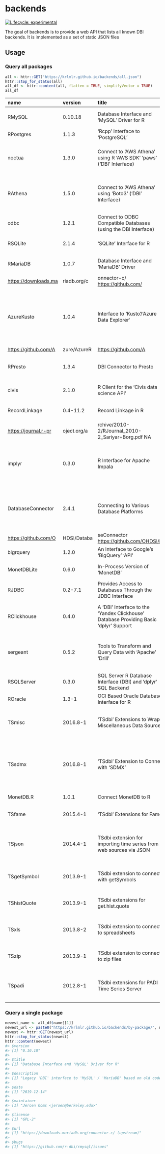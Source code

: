 
<!-- README.md is generated from README.Rmd. Please edit that file -->

# backends

<!-- badges: start -->

[![Lifecycle:
experimental](https://img.shields.io/badge/lifecycle-experimental-orange.svg)](https://www.tidyverse.org/lifecycle/#experimental)
<!-- badges: end -->

The goal of backends is to provide a web API that lists all known DBI
backends. It is implemented as a set of static JSON files

## Usage

### Query all packages

``` r
all <- httr::GET("https://krlmlr.github.io/backends/all.json")
httr::stop_for_status(all)
all_df <- httr::content(all, flatten = TRUE, simplifyVector = TRUE)
all_df
```

<div class="kable-table">

| name                   | version     | title                                                                                 | description                                                                                                                                                                                                                                                                                                                                                                                                                                                                                                                                                                                               | date       | maintainer                                                   | license                           | url                                                      | bugs                                                       |
| :--------------------- | :---------- | :------------------------------------------------------------------------------------ | :-------------------------------------------------------------------------------------------------------------------------------------------------------------------------------------------------------------------------------------------------------------------------------------------------------------------------------------------------------------------------------------------------------------------------------------------------------------------------------------------------------------------------------------------------------------------------------------------------------- | :--------- | :----------------------------------------------------------- | :-------------------------------- | :------------------------------------------------------- | :--------------------------------------------------------- |
| RMySQL                 | 0.10.18     | Database Interface and ‘MySQL’ Driver for R                                           | Legacy ‘DBI’ interface to ‘MySQL’ / ‘MariaDB’ based on old code ported from S-PLUS. A modern ‘MySQL’ client based on ‘Rcpp’ is available from the ‘RMariaDB’ package.                                                                                                                                                                                                                                                                                                                                                                                                                                     | 2019-12-14 | Jeroen Ooms <jeroen@berkeley.edu>                            | GPL-2                             | <https://downloads.mariadb.org/connector-c/> (upstream)  | <https://github.com/r-dbi/rmysql/issues>                   |
| RPostgres              | 1.1.3       | ‘Rcpp’ Interface to ‘PostgreSQL’                                                      | Fully ‘DBI’-compliant ‘Rcpp’-backed interface to ‘PostgreSQL’ <https://www.postgresql.org/>, an open-source relational database.                                                                                                                                                                                                                                                                                                                                                                                                                                                                          | 2019-12-07 | Kirill Müller <krlmlr+r@mailbox.org>                         | GPL-2                             | <https://github.com/r-dbi/RPostgres>                     | <https://github.com/r-dbi/RPostgres/issues>                |
| noctua                 | 1.3.0       | Connect to ‘AWS Athena’ using R ‘AWS SDK’ ‘paws’ (‘DBI’ Interface)                    | Designed to be compatible with the ‘R’ package ‘DBI’ (Database Interface) when connecting to Amazon Web Service (‘AWS’) Athena <https://aws.amazon.com/athena/>. To do this the ‘R’ ‘AWS’ Software Development Kit (‘SDK’) ‘paws’ <https://github.com/paws-r/paws> is used as a driver.                                                                                                                                                                                                                                                                                                                   | 2019-12-06 | Dyfan Jones <dyfan.r.jones@gmail.com>                        | MIT + file LICENSE                | <https://github.com/DyfanJones/noctua>                   | <https://github.com/DyfanJones/noctua/issues>              |
| RAthena                | 1.5.0       | Connect to ‘AWS Athena’ using ‘Boto3’ (‘DBI’ Interface)                               | Designed to be compatible with the R package ‘DBI’ (Database Interface) when connecting to Amazon Web Service (‘AWS’) Athena <https://aws.amazon.com/athena/>. To do this ‘Python’ ‘Boto3’ Software Development Kit (‘SDK’) <https://boto3.amazonaws.com/v1/documentation/api/latest/index.html> is used as a driver.                                                                                                                                                                                                                                                                                     | 2019-12-06 | Dyfan Jones <dyfan.r.jones@gmail.com>                        | MIT + file LICENSE                | <https://github.com/DyfanJones/RAthena>                  | <https://github.com/DyfanJones/RAthena/issues>             |
| odbc                   | 1.2.1       | Connect to ODBC Compatible Databases (using the DBI Interface)                        | A DBI-compatible interface to ODBC databases.                                                                                                                                                                                                                                                                                                                                                                                                                                                                                                                                                             | 2019-12-05 | Jim Hester <jim.hester@rstudio.com>                          | MIT + file LICENSE                | <https://github.com/r-dbi/odbc>                          | <https://github.com/r-dbi/odbc/issues>                     |
| RSQLite                | 2.1.4       | ‘SQLite’ Interface for R                                                              | Embeds the ‘SQLite’ database engine in R and provides an interface compliant with the ‘DBI’ package. The source for the ‘SQLite’ engine is included.                                                                                                                                                                                                                                                                                                                                                                                                                                                      | 2019-12-04 | Kirill Müller <krlmlr+r@mailbox.org>                         | LGPL (\>= 2)                      | <https://github.com/r-dbi/RSQLite>                       | <https://github.com/r-dbi/RSQLite/issues>                  |
| RMariaDB               | 1.0.7       | Database Interface and ‘MariaDB’ Driver                                               | Implements a ‘DBI’-compliant interface to ‘MariaDB’ (<https://mariadb.org/>) and ‘MySQL’ (<https://www.mysql.com/>) databases.                                                                                                                                                                                                                                                                                                                                                                                                                                                                            | 2019-12-02 | Kirill Müller <krlmlr+r@mailbox.org>                         | GPL-2                             | <https://github.com/r-dbi/RMariaDB>,                     |                                                            |
| <https://downloads.ma> | riadb.org/c | onnector-c/ <https://github.com/>                                                     | r-dbi/RMariaDB/issues                                                                                                                                                                                                                                                                                                                                                                                                                                                                                                                                                                                     |            |                                                              |                                   |                                                          |                                                            |
| AzureKusto             | 1.0.4       | Interface to ‘Kusto’/‘Azure Data Explorer’                                            | An interface to ‘Azure Data Explorer’, also known as ‘Kusto’, a fast, highly scalable data exploration service from Microsoft: <https://azure.microsoft.com/en-us/services/data-explorer/>. Includes ‘DBI’ and ‘dplyr’ interfaces, with the latter modelled after the ‘dbplyr’ package, whereby queries are translated from R into the native ‘KQL’ query language and executed lazily. On the admin side, the package extends the object framework provided by ‘AzureRMR’ to support creation and deletion of databases, and management of database principals. Part of the ‘AzureR’ family of packages. | 2019-10-26 | Alex Kyllo <jekyllo@microsoft.com>                           | MIT + file LICENSE                | <https://github.com/Azure/AzureKusto>                    |                                                            |
| <https://github.com/A> | zure/AzureR | <https://github.com/A>                                                                | zure/AzureKusto/issues                                                                                                                                                                                                                                                                                                                                                                                                                                                                                                                                                                                    |            |                                                              |                                   |                                                          |                                                            |
| RPresto                | 1.3.4       | DBI Connector to Presto                                                               | Implements a ‘DBI’ compliant interface to Presto. Presto is an open source distributed SQL query engine for running interactive analytic queries against data sources of all sizes ranging from gigabytes to petabytes: <https://prestodb.io/>.                                                                                                                                                                                                                                                                                                                                                           | 2019-10-18 | Onur Ismail Filiz <onur@fb.com>                              | BSD\_3\_clause + file LICENSE     | <https://github.com/prestodb/RPresto>                    | <https://github.com/prestodb/RPresto/issues>               |
| civis                  | 2.1.0       | R Client for the ‘Civis data science API’                                             | A convenient interface for making requests directly to the ‘Civis data science API’ <https://www.civisanalytics.com/platform/>.                                                                                                                                                                                                                                                                                                                                                                                                                                                                           | 2019-09-07 | Patrick Miller <pmiller@civisanalytics.com>                  | BSD\_3\_clause + file LICENSE     | <https://github.com/civisanalytics/civis-r>              | <https://github.com/civisanalytics/civis-r/issues>         |
| RecordLinkage          | 0.4-11.2    | Record Linkage in R                                                                   | Provides functions for linking and de-duplicating data sets. Methods based on a stochastic approach are implemented as well as classification algorithms from the machine learning domain.                                                                                                                                                                                                                                                                                                                                                                                                                | 2019-08-23 | ORPHANED                                                     | GPL (\>= 2)                       | <https://r-forge.r-project.org/projects/recordlinkage/>, |                                                            |
| <https://journal.r-pr> | oject.org/a | rchive/2010-2/RJournal\_2010-2\_Sariyar+Borg.pdf NA                                   |                                                                                                                                                                                                                                                                                                                                                                                                                                                                                                                                                                                                           |            |                                                              |                                   |                                                          |                                                            |
| implyr                 | 0.3.0       | R Interface for Apache Impala                                                         | ‘SQL’ back-end to ‘dplyr’ for Apache Impala, the massively parallel processing query engine for Apache ‘Hadoop’. Impala enables low-latency ‘SQL’ queries on data stored in the ‘Hadoop’ Distributed File System ‘(HDFS)’, Apache ‘HBase’, Apache ‘Kudu’, Amazon Simple Storage Service ‘(S3)’, Microsoft Azure Data Lake Store ‘(ADLS)’, and Dell ‘EMC’ ‘Isilon’. See <https://impala.apache.org> for more information about Impala.                                                                                                                                                                     | 2019-07-21 | Ian Cook <ian@cloudera.com>                                  | Apache License 2.0 | file LICENSE | <https://github.com/ianmcook/implyr>                     | <https://github.com/ianmcook/implyr/issues>                |
| DatabaseConnector      | 2.4.1       | Connecting to Various Database Platforms                                              | An R ‘DataBase Interface’ (‘DBI’) compatible interface to various database platforms (‘PostgreSQL’, ‘Oracle’, ‘Microsoft SQL Server’, ‘Amazon Redshift’, ‘Microsoft Parallel Database Warehouse’, ‘IBM Netezza’, ‘Apache Impala’, ‘Google BigQuery’, and ‘SQLite’). Also includes support for fetching data as ‘ffdf’ objects. Uses ‘Java Database Connectivity’ (‘JDBC’) to connect to databases (except SQLite).                                                                                                                                                                                        | 2019-07-18 | Martijn Schuemie <schuemie@ohdsi.org>                        | Apache License                    | <https://ohdsi.github.io/DatabaseConnector>,             |                                                            |
| <https://github.com/O> | HDSI/Databa | seConnector <https://github.com/OHDSI/Da>                                             | tabaseConnector/issues                                                                                                                                                                                                                                                                                                                                                                                                                                                                                                                                                                                    |            |                                                              |                                   |                                                          |                                                            |
| bigrquery              | 1.2.0       | An Interface to Google’s ‘BigQuery’ ‘API’                                             | Easily talk to Google’s ‘BigQuery’ database from R.                                                                                                                                                                                                                                                                                                                                                                                                                                                                                                                                                       | 2019-07-02 | Hadley Wickham <hadley@rstudio.com>                          | GPL-3                             | <https://github.com/rstats-db/bigrquery>                 | <https://github.com/rstats-db/bigrquery/issues>            |
| MonetDBLite            | 0.6.0       | In-Process Version of ‘MonetDB’                                                       | An in-process version of ‘MonetDB’, a SQL database designed for analytical tasks. Similar to ‘SQLite’, the database runs entirely inside the ‘R’ shell.                                                                                                                                                                                                                                                                                                                                                                                                                                                   | 2018-07-27 | Hannes Mühleisen <hannes@cwi.nl>                             | MPL (== 2.0)                      | <https://github.com/hannesmuehleisen/MonetDBLite-R>      | <https://github.com/hannesmuehleisen/MonetDBLite-R/issues> |
| RJDBC                  | 0.2-7.1     | Provides Access to Databases Through the JDBC Interface                               | The RJDBC package is an implementation of R’s DBI interface using JDBC as a back-end. This allows R to connect to any DBMS that has a JDBC driver.                                                                                                                                                                                                                                                                                                                                                                                                                                                        | 2018-04-16 | Simon Urbanek <Simon.Urbanek@r-project.org>                  | MIT + file LICENSE                | <http://www.rforge.net/RJDBC/>                           | NA                                                         |
| RClickhouse            | 0.4.0       | A ‘DBI’ Interface to the ‘Yandex Clickhouse’ Database Providing Basic ‘dplyr’ Support | ‘Yandex Clickhouse’ (<https://clickhouse.yandex/>) is a high-performance relational column-store database to enable big data exploration and ‘analytics’ scaling to petabytes of data. Methods are provided that enable working with ‘Yandex Clickhouse’ databases via ‘DBI’ methods and using ‘dplyr’/‘dbplyr’ idioms.                                                                                                                                                                                                                                                                                   | 2018-01-20 | Christian Hotz-Behofsits <christian.hotz-behofsits@wu.ac.at> | GPL-2                             | <https://github.com/IMSMWU/RClickhouse>                  | <https://github.com/IMSMWU/RClickhouse/issues>             |
| sergeant               | 0.5.2       | Tools to Transform and Query Data with ‘Apache’ ‘Drill’                               | ‘Apache Drill’ is a low-latency distributed query engine designed to enable data exploration and ‘analytics’ on both relational and non-relational ‘datastores’, scaling to petabytes of data. Methods are provided that enable working with ‘Apache’ ‘Drill’ instances via the ‘REST’ ‘API’, ‘JDBC’ interface (optional), ‘DBI’ ‘methods’ and using ‘dplyr’/‘dbplyr’ idioms.                                                                                                                                                                                                                             | 2017-07-17 | Bob Rudis <bob@rud.is>                                       | MIT + file LICENSE                | <https://github.com/hrbrmstr/sergeant>                   | <https://github.com/hrbrmstr/sergeant/issues>              |
| RSQLServer             | 0.3.0       | SQL Server R Database Interface (DBI) and ‘dplyr’ SQL Backend                         | Utilises The ‘jTDS’ project’s ‘JDBC’ 3.0 ‘SQL Server’ driver to extend ‘DBI’ classes and methods. The package also implements a ‘SQL’ backend to the ‘dplyr’ package.                                                                                                                                                                                                                                                                                                                                                                                                                                     | 2017-06-17 | Imanuel Costigan <i.costigan@me.com>                         | GPL-2                             | <https://github.com/imanuelcostigan/RSQLServer>          | <https://github.com/imanuelcostigan/RSQLServer/issues>     |
| ROracle                | 1.3-1       | OCI Based Oracle Database Interface for R                                             | Oracle Database interface (DBI) driver for R. This is a DBI-compliant Oracle driver based on the OCI.                                                                                                                                                                                                                                                                                                                                                                                                                                                                                                     | 2016-10-26 | Rajendra S. Pingte <rajendra.pingte@oracle.com>              | LGPL                              | <http://www.oracle.com>                                  | NA                                                         |
| TSmisc                 | 2016.8-1    | ‘TSdbi’ Extensions to Wrap Miscellaneous Data Sources                                 | Methods to retrieve data from several different sources. This include historical quote data from ‘Yahoo’ and ‘Oanda’, economic data from ‘FRED’, and ‘xls’ and ‘csv’ data from different sources. Comprehensive examples of all the ’TS\*’ packages is provided in the vignette Guide.pdf with the ‘TSdata’ package.                                                                                                                                                                                                                                                                                      | 2016-08-26 | Paul Gilbert <pgilbert.ttv9z@ncf.ca>                         | GPL-2                             | <http://tsdbi.r-forge.r-project.org/>                    | NA                                                         |
| TSsdmx                 | 2016.8-1    | ‘TSdbi’ Extension to Connect with ‘SDMX’                                              | Methods to retrieve data in the Statistical Data and Metadata Exchange (‘SDMX’) format from several database. (For example, ‘EuroStat’, the European Central Bank, the Organisation for Economic Co-operation and Development, the ‘Unesco’ Institute for Statistics, and the International Labor Organization.) This is a wrapper for package ‘RJSDMX’. Comprehensive examples of all the ’TS\*’ packages is provided in the vignette Guide.pdf with the ‘TSdata’ package.                                                                                                                               | 2016-08-26 | Paul Gilbert <pgilbert.ttv9z@ncf.ca>                         | GPL-2                             | <http://tsdbi.r-forge.r-project.org/>                    | NA                                                         |
| MonetDB.R              | 1.0.1       | Connect MonetDB to R                                                                  | Allows to pull data from MonetDB into R. Includes a DBI implementation and a dplyr backend.                                                                                                                                                                                                                                                                                                                                                                                                                                                                                                               | 2016-03-21 | Hannes Muehleisen <hannes@cwi.nl>                            | MPL (== 2.0)                      | <http://www.monetdb.org>                                 | NA                                                         |
| TSfame                 | 2015.4-1    | ‘TSdbi’ Extensions for Fame                                                           | A ‘fame’ interface for ‘TSdbi’. Comprehensive examples of all the ’TS\*’ packages is provided in the vignette Guide.pdf with the ‘TSdata’ package.                                                                                                                                                                                                                                                                                                                                                                                                                                                        | 2015-04-30 | Paul Gilbert <pgilbert.ttv9z@ncf.ca>                         | GPL-2                             | <http://tsdbi.r-forge.r-project.org/>                    | NA                                                         |
| TSjson                 | 2014.4-1    | TSdbi extension for importing time series from web sources via JSON                   | Provides methods for generics in the TSdbi package to retrieve data from web data sources, importing them using Javascript object notation. Direct connections or a proxy connection are possible. (Only Statistics Canada connections are currently supported.) Comprehensive examples of all the TS\* packages is provided in the vignette Guide.pdf with the TSdata package.                                                                                                                                                                                                                           | 2014-04-09 | Paul Gilbert <pgilbert.ttv9z@ncf.ca>                         | GPL-2                             | <http://tsdbi.r-forge.r-project.org/>                    | NA                                                         |
| TSgetSymbol            | 2013.9-1    | TSdbi extension to connect with getSymbols                                            | Provides methods for generics in the TSdbi package to retrieve data with getSymbols, in particular from the Federal Reserve FRED database. Comprehensive examples of all the TS\* packages is provided in the vignette Guide.pdf with the TSdata package.                                                                                                                                                                                                                                                                                                                                                 | 2013-09-29 | Paul Gilbert <pgilbert.ttv9z@ncf.ca>                         | GPL-2                             | <http://tsdbi.r-forge.r-project.org/>                    | NA                                                         |
| TShistQuote            | 2013.9-1    | TSdbi extensions for get.hist.quote                                                   | Provides methods for generics in the TSdbi package to retrieve data from historical quote URLs. Comprehensive examples of all the TS\* packages is provided in the vignette Guide.pdf with the TSdata package.                                                                                                                                                                                                                                                                                                                                                                                            | 2013-09-29 | Paul Gilbert <pgilbert.ttv9z@ncf.ca>                         | GPL-2                             | <http://tsdbi.r-forge.r-project.org/>                    | NA                                                         |
| TSxls                  | 2013.8-2    | TSdbi extension to connect to spreadsheets                                            | Provides TSdbi package methods to retrieve time series data from spreadsheets, pretending the spreadsheet is a database. Comprehensive examples of all the TS\* packages is provided in the vignette Guide.pdf with the TSdata package.                                                                                                                                                                                                                                                                                                                                                                   | 2013-09-29 | Paul Gilbert <pgilbert.ttv9z@ncf.ca>                         | GPL-2                             | <http://tsdbi.r-forge.r-project.org/>                    | NA                                                         |
| TSzip                  | 2013.9-1    | TSdbi extension to connect to zip files                                               | Provides TSdbi package methods to retrieve time series data from zipped, as if the files form a database. Comprehensive examples of all the TS\* packages is provided in the vignette Guide.pdf with the TSdata package.                                                                                                                                                                                                                                                                                                                                                                                  | 2013-09-29 | Paul Gilbert <pgilbert.ttv9z@ncf.ca>                         | GPL-2                             | <http://tsdbi.r-forge.r-project.org/>                    | NA                                                         |
| TSpadi                 | 2012.8-1    | TSdbi extensions for PADI Time Series Server                                          | Provides methods for generics in the TSdbi package to connect through a protocol for application database interface (PADI) to a time series database (e.g. Fame). Comprehensive examples of all the TS\* packages is provided in the vignette Guide.pdf with the TSdata package.                                                                                                                                                                                                                                                                                                                          | 2012-10-02 | Paul Gilbert <pgilbert.ttv9z@ncf.ca>                         | GPL-2                             | <http://tsdbi.r-forge.r-project.org/>                    | NA                                                         |

</div>

### Query a single package

``` r
newest_name <- all_df$name[[1]]
newest_url <- paste0("https://krlmlr.github.io/backends/by-package/", newest_name, ".json")
newest <- httr::GET(newest_url)
httr::stop_for_status(newest)
httr::content(newest)
#> $version
#> [1] "0.10.18"
#> 
#> $title
#> [1] "Database Interface and 'MySQL' Driver for R"
#> 
#> $description
#> [1] "Legacy 'DBI' interface to 'MySQL' / 'MariaDB' based on old code ported from S-PLUS. A modern 'MySQL' client based on 'Rcpp' is available from the 'RMariaDB' package."
#> 
#> $date
#> [1] "2019-12-14"
#> 
#> $maintainer
#> [1] "Jeroen Ooms <jeroen@berkeley.edu>"
#> 
#> $license
#> [1] "GPL-2"
#> 
#> $url
#> [1] "https://downloads.mariadb.org/connector-c/ (upstream)"
#> 
#> $bugs
#> [1] "https://github.com/r-dbi/rmysql/issues"
```
